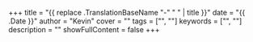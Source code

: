 +++
title = "{{ replace .TranslationBaseName "-" " " | title }}"
date = "{{ .Date }}"
author = "Kevin"
cover = ""
tags = ["", ""]
keywords = ["", ""]
description = ""
showFullContent = false
+++
